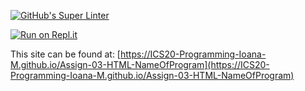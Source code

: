 [![GitHub's Super Linter](https://github.com/ICS20-Programming-Ioana-M/Assign-03-HTML-NameOfProgram/workflows/GitHub's%20Super%20Linter/badge.svg)](https://github.com/ICS20-Programming-Ioana-M/Assign-03-HTML-NameOfProgram/actions)

[![Run on Repl.it](https://repl.it/badge/github/ICS20-Programming-Ioana-M/Assign-03-HTML-NameOfProgram)](https://repl.it/github/ICS20-Programming-Ioana-M/Assign-03-HTML-NameOfProgram)

This site can be found at: [https://ICS20-Programming-Ioana-M.github.io/Assign-03-HTML-NameOfProgram](https://ICS20-Programming-Ioana-M.github.io/Assign-03-HTML-NameOfProgram)